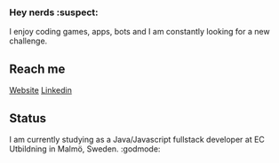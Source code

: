 ### Hey nerds :suspect:
I enjoy coding games, apps, bots and I am constantly looking for a new challenge.  
<!-- My first programming language of choice is Java as that is what I have most experience with.  
Occasionally I code in JavaScript and C# and even try out C/C++.  -->

## Reach me
[Website](http://www.pilzhere.net/) [Linkedin](https://www.linkedin.com/in/christianpilzhere/)
  
## Status
I am currently studying as a Java/Javascript fullstack developer at EC Utbildning in Malmö, Sweden. :godmode:

<!--
**PilzHere/PilzHere** is a ✨ _special_ ✨ repository because its `README.md` (this file) appears on your GitHub profile.

Here are some ideas to get you started:

- 🔭 I’m currently working on ...
- 🌱 I’m currently learning ...
- 👯 I’m looking to collaborate on ...
- 🤔 I’m looking for help with ...
- 💬 Ask me about ...
- 📫 How to reach me: ...
- 😄 Pronouns: ...
- ⚡ Fun fact: ...
-->

